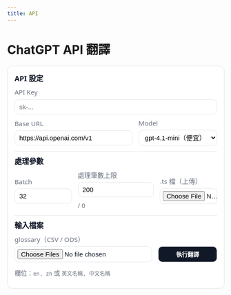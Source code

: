 ```yaml
---
title: API
---
```


# ChatGPT API 翻譯

<!-- ===== 外層 UI ===== -->
<style>
  /* —— 全部樣式只限制在 #ts-ui，並且用 --ts-* 變數，避免和主題衝突 —— */
  #ts-ui{
    --ts-gap: 12px;
    --ts-pad: 14px;
    --ts-radius: 12px;
    --ts-border: #e5e7eb;
    --ts-bg: #fff;
    --ts-muted: #6b7280;
    --ts-text: #111827;
    font-family: system-ui, -apple-system, Segoe UI, Roboto, "Noto Sans", "PingFang TC", "Microsoft JhengHei", sans-serif;
    line-height: 1.35; margin: 8px 0 16px; color: var(--ts-text);
  }
  @media (prefers-color-scheme: dark){
    #ts-ui{
      --ts-border: #2b2f36;
      --ts-bg: #111418;
      --ts-muted: #9aa3af;
      --ts-text: #e5e7eb;
    }
  }
  #ts-ui *, #ts-ui *::before, #ts-ui *::after{ box-sizing: border-box; }
  #ts-ui .ts-card{
    border:1px solid var(--ts-border); background:var(--ts-bg);
    border-radius: var(--ts-radius); padding:16px; box-shadow:0 1px 2px rgba(0,0,0,.04);
  }
  #ts-ui .ts-title{ font-size:1.05rem; font-weight:600; margin:2px 0 10px; }
  #ts-ui .ts-grid{
    display:grid; grid-template-columns: 160px 1fr; gap:10px 14px; align-items:center;
  }
  #ts-ui .ts-label{ color:var(--ts-muted); font-size:.95rem; white-space:nowrap; }
  #ts-ui .ts-input > input,
  #ts-ui .ts-input > select{
    width:100%; padding:8px 10px; border:1px solid var(--ts-border);
    border-radius:10px; background:transparent; font-size:.95rem;
  }
  #ts-ui .ts-input input[type="file"]{ padding:6px; }
  #ts-ui .ts-inline{ display:flex; gap:10px; align-items:center; flex-wrap:wrap; }
  #ts-ui .ts-hint{ color:var(--ts-muted); font-size:.9rem; }
  #ts-ui .ts-toolbar{ margin-top:10px; display:flex; gap:10px; align-items:center; flex-wrap:wrap; }
  #ts-ui .ts-btn-primary{
    appearance:none; border:1px solid var(--ts-border);
    background:#111827; color:#fff; border-radius:10px; padding:8px 14px; font-weight:600; cursor:pointer;
  }
  @media (prefers-color-scheme: dark){ #ts-ui .ts-btn-primary{ background:#e5e7eb; color:#111418; } }
  #ts-ui .ts-btn-primary:hover{ filter:brightness(0.95); }
  #ts-ui .ts-divider{ height:1px; background:var(--ts-border); margin:12px 0; border:0; }

  /* 附屬區塊（ID 不變，但樣式仍只在 #ts-ui 作用） */
  #ts-ui #ts-progress-wrap{ margin:12px 0; }
  #ts-ui #compare-box{
    border:1px solid var(--ts-border); border-radius:12px; padding:8px 12px; margin-top:8px; background:var(--ts-bg);
  }
  #ts-ui #compare-box table{ width:100%; border-collapse:collapse; font-size:.95rem; }
  #ts-ui #compare-box th, #ts-ui #compare-box td{ padding:6px 6px; border-bottom:1px solid var(--ts-border); text-align:left; }
  #ts-ui #compare-box thead th{ font-weight:600; }
  #ts-ui #ts-ui-msg{ color:var(--ts-muted); font-size:.95rem; margin-top:8px; }

  /* 手機版：單欄 */
  @media (max-width: 640px){
    #ts-ui .ts-grid{ grid-template-columns: 1fr; }
    #ts-ui .ts-label{ margin-top:6px; }
  }

  #ts-ui .ts-row-2{
    display: grid;
    grid-template-columns: var(--ts-col1, 1fr) var(--ts-col2, 1fr);
    gap: 10px 14px;
    align-items: center;
  }
  #ts-ui .ts-6-4{ --ts-col1: 6fr; --ts-col2: 4fr; }
  #ts-ui .ts-4-6{ --ts-col1: 4fr; --ts-col2: 6fr; }

  /* 每一欄的欄位（標籤在上、輸入在下） */
  #ts-ui .ts-field{
    display: flex; flex-direction: column; gap: 6px;
  }
  #ts-ui .ts-field .ts-label{ margin: 0; }

  /* 手機版改為單欄堆疊 */
  @media (max-width: 640px){
    #ts-ui .ts-row-2{ grid-template-columns: 1fr; }
  }

  #ts-ui .ts-row-3{
    display: grid;
    grid-template-columns: var(--ts-col1, 1fr) var(--ts-col2, 1fr) var(--ts-col3, 1fr);
    gap: 10px 14px;
    align-items: center;
  }
  #ts-ui .ts-3-4-3{ --ts-col1: 3fr; --ts-col2: 4fr; --ts-col3: 3fr; }

    /* 手機版改為單欄 */
  @media (max-width: 640px){
    #ts-ui .ts-row-3{ grid-template-columns: 1fr; }
  }
  #ts-ui .left-col{ grid-column: 1 / 3; }
  
  @media (max-width:640px){
    #ts-ui{
      grid-template-columns: 1fr; /* 單欄 */
    }
    #ts-ui .left-col,
    #ts-ui .right-col{
      grid-column: 1 / -1; /* 滿版 */
    }
  }
</style>

<div id="ts-ui">
  <div class="ts-card">
    <div class="ts-title">API 設定</div>
    <div class="ts-field" style="margin-bottom:10px;">
      <label class="ts-label" for="apiKey">API Key</label>
      <div class="ts-input">
        <input type="password" id="apiKey" placeholder="sk-..." autocomplete="off">
      </div>
    </div>
    <div class="ts-row-2 ts-6-4" style="margin-top:10px;">
      <div class="ts-field">
        <label class="ts-label" for="baseUrl">Base URL</label>
        <div class="ts-input">
          <input type="text" id="baseUrl" value="https://api.openai.com/v1">
        </div>
      </div>
      <div class="ts-field">
        <label class="ts-label" for="modelSel">Model</label>
        <div class="ts-input">
          <select id="modelSel">
            <option value="gpt-4.1-mini" selected>gpt-4.1-mini（便宜）</option>
            <option value="gpt-4.1">gpt-4.1</option>
            <option value="gpt-4o-mini">gpt-4o-mini</option>
            <option value="gpt-4o">gpt-4o</option>
            <option value="o4-mini">o4-mini（推理）</option>
          </select>
        </div>
      </div>
    </div>
    <hr class="ts-divider">
    <div class="ts-title">處理參數</div>
    <div class="ts-row-3 ts-3-4-3">
    <!-- 左：Batch (3) -->
    <div class="ts-field">
        <label class="ts-label" for="batch">Batch</label>
        <div class="ts-input">
        <input type="number" id="batch" value="32" min="1" max="64">
        </div>
    </div>
    <!-- 中：處理筆數上限 (3) -->
    <div class="ts-field">
        <label class="ts-label" for="limitN">處理筆數上限</label>
        <div class="ts-input ts-inline">
        <input type="number" id="limitN" value="200" min="1" style="max-width:220px;">
        <span id="countInfo" class="ts-hint"> / 0</span>
        </div>
    </div>
    <!-- 右：.ts 檔（上傳） (4) -->
    <div class="ts-field">
        <label class="ts-label" for="tsFile">.ts 檔（上傳）</label>
        <div class="ts-input">
        <input type="file" id="tsFile" accept=".ts">
        </div>
    </div>
    </div>
    <hr class="ts-divider">
    <div class="ts-title">輸入檔案</div>
    <div class="ts-row-2" style="--ts-col1: 7fr; --ts-col2: 3fr;">
    <!-- 左：檔案上傳 -->
    <div class="ts-field">
        <label class="ts-label" for="glsFile">glossary（CSV / ODS）</label>
        <div class="ts-input">
        <input type="file" id="glsFile" accept=".csv,.ods" multiple>
        </div>
    </div>
    <!-- 右：執行翻譯（滿寬按鈕） -->
    <div class="ts-field">
        <label class="ts-label" style="visibility:hidden;">執行翻譯</label>
        <div class="ts-input">
        <button id="run-btn" class="ts-btn-primary" style="width:100%;">執行翻譯</button>
        </div>
    </div>
    <!-- 底下補一行提示：對齊右欄 -->
    <div class="ts-hint right-col" style="margin-top:6px;">
        欄位：<code>en, zh</code> 或 <code>英文名稱, 中文名稱</code>
    </div>
    </div>

  <!-- 進度條（ID 保持不變） -->
  <div id="ts-progress-wrap" style="display:none;">
    <div class="ts-inline">
      <progress id="ts-progress" value="0" max="100" style="width:100%;"></progress>
      <span id="ts-progress-label" style="font-variant-numeric: tabular-nums;">0 / 0</span>
    </div>
  </div>

  <!-- 對照表（ID 保持不變） -->
  <div id="compare-box" style="display:none;">
    <div style="font-size:0.95rem;color:var(--ts-text);margin-bottom:4px;">翻譯對照（即時刷新）</div>
    <div style="max-height: 360px; overflow:auto;">
      <table>
        <thead>
          <tr>
            <th style="width:50%;">原文</th>
            <th style="width:50%;">譯文</th>
          </tr>
        </thead>
        <tbody id="compare-tbody"></tbody>
      </table>
    </div>
  </div>

  <div id="ts-ui-msg"></div>
</div>

<!-- ===== Pyodide ===== -->
<script type="module">
import { loadPyodide } from "https://cdn.jsdelivr.net/pyodide/v0.25.1/full/pyodide.mjs";
const pyodide = await loadPyodide();
(function setupTsCounter(){
  const tsFile   = document.getElementById('tsFile');
  const limitN   = document.getElementById('limitN');
  const countInfo= document.getElementById('countInfo');

  countInfo.textContent = ' / 0';

  function needsTranslationJS(text){
    if (!text) return false;
    const t = String(text).trim();
    if (!t) return false;
    // 近似 Python: 僅有空白/數字/非字元/%/{} 視為不需翻
    if (/^[\s\d\W%{}]+$/u.test(t)) return false;
    return true;
  }

  async function handleTsChange(){
    const file = tsFile.files && tsFile.files[0];
    if (!file){ countInfo.textContent = ' / 0'; limitN.removeAttribute('max'); return; }
    try{
      const txt = await file.text();
      let total = 0;

      // 優先用 DOMParser 解析 XML
      const parser = new DOMParser();
      const xmlDoc = parser.parseFromString(txt, 'application/xml');
      const hasErr = xmlDoc.getElementsByTagName('parsererror').length > 0;

      if (!hasErr){
        const sources = xmlDoc.getElementsByTagName('source');
        for (let i = 0; i < sources.length; i++){
          const s = sources[i].textContent || '';
          if (needsTranslationJS(s)) total++;
        }
      } else {
        // 後備：正規表達抓 <source>…</source>
        const matches = txt.match(/<source>([\s\S]*?)<\/source>/g) || [];
        for (const m of matches){
          const inner = m.replace(/^<source>|<\/source>$/g, '');
          if (needsTranslationJS(inner)) total++;
        }
      }

      // 更新 UI
      if (total > 0){
        limitN.value = total;          // 將處理筆數上限設為總數
        limitN.max   = String(total);  // 避免超過
        if (Number(limitN.value) < 1) limitN.value = 1;
        countInfo.textContent = ` / ${total}`;
      } else {
        countInfo.textContent = ' / 0';
        limitN.removeAttribute('max');
      }
    } catch(e){
      console.error(e);
      countInfo.textContent = ' / 0';
      limitN.removeAttribute('max');
    }
  }

  // 若使用者手動改數字，限制不超過總數 & 不小於 1
  function clampLimit(){
    const max = Number(limitN.max || '0');
    let v = Number(limitN.value || '0');
    if (max){
      if (v > max) v = max;
      if (v < 1) v = 1;
      limitN.value = v;
    } else if (v < 1){
      limitN.value = 1;
    }
  }

  tsFile.addEventListener('change', handleTsChange);
  limitN.addEventListener('input', clampLimit);
})();
const $msg = document.getElementById("ts-ui-msg");
try {
  await pyodide.runPythonAsync(String.raw`
import asyncio, json, re, io, base64, traceback, html, csv, zipfile
from typing import List, Tuple, Dict, Optional
from xml.etree import ElementTree as ET
from js import document
from pyodide.http import pyfetch
from pyodide.ffi import create_proxy

# ===== UI：訊息列 =====
def _set_ui_msg(msg_html: str):
    document.getElementById("ts-ui-msg").innerHTML = msg_html

# ===== UI：進度條 & 對照表 =====
def _progress_setup(total:int):
    wrap = document.getElementById("ts-progress-wrap")
    bar = document.getElementById("ts-progress")
    lab = document.getElementById("ts-progress-label")
    wrap.style.display = "block"
    bar.value = 0
    bar.max = max(1, total)
    lab.innerText = f"0 / {total}"

def _progress_tick(done:int, total:int):
    bar = document.getElementById("ts-progress")
    lab = document.getElementById("ts-progress-label")
    bar.value = done
    lab.innerText = f"{done} / {total}"

def _compare_reset():
    box = document.getElementById("compare-box")
    box.style.display = "block"
    tbody = document.getElementById("compare-tbody")
    # 清空舊列
    while tbody.firstChild:
        tbody.removeChild(tbody.firstChild)

def _compare_add(src_text:str, zh_text:str):
    box = document.getElementById("compare-box")
    box.style.display = "block"
    tbody = document.getElementById("compare-tbody")
    tr = document.createElement("tr")

    def _td(txt):
        td = document.createElement("td")
        td.style.padding = "4px"
        td.style.borderBottom = "1px solid #eee"
        td.textContent = txt  # 用 textContent 避免 HTML 注入
        return td

    tr.appendChild(_td(src_text or ""))
    tr.appendChild(_td(zh_text or ""))
    tbody.appendChild(tr)

    # 自動滾動到表格底部
    try:
        # compare-box 的第 2 個子元素是帶滾動的 div
        scroller = box.children.item(1)
        if scroller:
            scroller.scrollTop = scroller.scrollHeight
    except Exception:
        pass

# ===== 讀取上傳檔 =====
async def read_glossaries_from_file_input(input_id: str) -> List[Tuple[str,str]]:
    files = document.getElementById(input_id).files
    if not files or files.length == 0:
        return []
    pairs_all: List[Tuple[str,str]] = []
    for i in range(files.length):
        f = files.item(i)
        name = (f.name or "").lower()
        try:
            buf = await f.arrayBuffer()
            raw = buf.to_py()
            b = raw if isinstance(raw, (bytes, bytearray)) else bytes(raw)
            if name.endswith(".ods"):
                pairs_all.extend(load_glossary_ods_bytes(b))
            elif name.endswith(".csv"):
                txt = b.decode("utf-8", "ignore")
                pairs_all.extend(load_glossary_csv_text(txt))
        except Exception as e:
            print(f"[glossary] 讀取 {f.name} 失敗：{e}")

    seen, dedup = set(), []
    for en, zh in pairs_all:
        if en not in seen:
            dedup.append((en, zh))
            seen.add(en)
    return dedup

async def _read_file_text(input_id: str)->Optional[str]:
    files = document.getElementById(input_id).files
    if not files or files.length==0: return None
    buf = await files.item(0).arrayBuffer()
    return bytes(buf.to_py()).decode("utf-8", "ignore")

async def _read_file_bytes(input_id: str)->Optional[bytes]:
    files = document.getElementById(input_id).files
    if not files or files.length==0: return None
    buf = await files.item(0).arrayBuffer()
    return bytes(buf.to_py())

def _build_download_link(filename: str, content_bytes: bytes) -> str:
    b64 = base64.b64encode(content_bytes).decode("utf-8")
    return f'<a download="{filename}" href="data:application/octet-stream;base64,{b64}">⬇️ 下載 {filename}</a>'

# ===== 保留 DOCTYPE =====
def _read_doctype(xml_text: str) -> str:
    m = re.search(r'<!DOCTYPE[^>]+>', xml_text)
    return m.group(0) if m else ""

# ===== 遮罩/還原（HTML/實體/%n/%1/%L1/{0} 等）=====
_MASK_PAT = re.compile(
    r'(</?[A-Za-z][^>]*>|&lt;/?[A-Za-z][^&]*?&gt;|%L\d+|%\d+|%n|\{\d+\}|&(?:[A-Za-z]+|#\d+|#x[0-9A-Fa-f]+);)',
    re.IGNORECASE
)
def _mask_text(s:str):
    idx=0; mapping={}
    def _repl(m):
        nonlocal idx
        k=f"⟦MASK{idx}⟧"; mapping[k]=m.group(0); idx+=1; return k
    return _MASK_PAT.sub(_repl, s), mapping

def _unmask_text(s:str, mapping:Dict[str,str])->str:
    for k,v in mapping.items():
        s = s.replace(k,v)
    return s

def _et_ready(s:str)->str:
    try: return html.unescape(s)
    except Exception: return s

def needs_translation(en_text: Optional[str]) -> bool:
    if not en_text or not en_text.strip():
        return False
    if re.fullmatch(r"[\s\d\W%{}]+", en_text):
        return False
    return True

# ===== LCS 詞庫匹配（不依賴 pandas）=====
_SEP_RE = re.compile(r"[-\s/_.\\]+")
def soft_norm(s:str)->str: return _SEP_RE.sub(" ", s.lower()).strip()
_TOKEN_RE = re.compile(r"[A-Za-z0-9]+(?:[\\/_.-][A-Za-z0-9]+)*")

class LCSMatcher:
    def __init__(self, pairs: List[Tuple[str,str]], min_token_len:int=4, min_lcs_len:int=4):
        rows = []
        for en, zh in pairs:
            en = (en or "").strip(); zh = (zh or "").strip()
            if en and zh:
                en_norm = en.lower()
                charset = set(re.sub(r"\\s+", "", en_norm))
                rows.append({"en":en, "zh":zh, "en_norm":en_norm, "charset":charset})
        self.rows = rows
        self.min_token_len = min_token_len
        self.min_lcs_len = min_lcs_len
        self.soft_index = {}
        self.max_soft_len = 1
        for r in rows:
            key = soft_norm(r["en"])
            if key and key not in self.soft_index:
                self.soft_index[key] = (r["en"], r["zh"])
                self.max_soft_len = max(self.max_soft_len, len(key.split()))

    def _topk_for_word(self, token:str, k:int=3)->List[Dict]:
        t_norm = token.lower()
        if len(t_norm) < self.min_token_len: return []
        t_chars = set(t_norm)
        cand = [r for r in self.rows if len(t_chars & r["charset"])>0]
        res=[]
        def anchored_prefix_sub_in(token_norm:str, cand_norm:str):
            if not token_norm or not cand_norm: return 0,""
            max_k = min(len(token_norm), len(cand_norm))
            for kk in range(max_k,0,-1):
                sub = token_norm[:kk]
                if sub in cand_norm:
                    return kk, sub
            return 0,""
        for r in cand:
            kk, sub = anchored_prefix_sub_in(t_norm, r["en_norm"])
            if kk >= self.min_lcs_len:
                res.append({"token":token,"en":r["en"],"zh":r["zh"],"lcs_len":kk})
        res.sort(key=lambda d: (-d["lcs_len"], len(d["en"])))
        return res[:k]

    def build_glossary_sentence_first(self, text:str, *, limit:int=12, per_word_k:int=3, min_lcs_len:int=4)->Dict[str,str]:
        text_clean = _MASK_PAT.sub(" ", text)
        tokens = _TOKEN_RE.findall(text_clean)
        toks_lc = [t.lower() for t in tokens]
        n=len(toks_lc); covered=[False]*n; glossary={}
        def _mark(i,j):
            for k in range(i,j): covered[k]=True
        win_max = min(n, self.max_soft_len)
        for w in range(win_max, 0, -1):
            if len(glossary)>=limit: break
            for i in range(0, n-w+1):
                if any(covered[k] for k in range(i,i+w)): continue
                phrase=" ".join(toks_lc[i:i+w]); key=soft_norm(phrase)
                if key in self.soft_index:
                    en, zh = self.soft_index[key]
                    if en not in glossary:
                        glossary[en]=zh; _mark(i,i+w)
                        if len(glossary)>=limit: break
        for idx, tok in enumerate(tokens):
            if len(glossary)>=limit: break
            if covered[idx]: continue
            if len(tok) < min_lcs_len: continue
            for r in self._topk_for_word(tok, k=per_word_k):
                if r["lcs_len"]>=min_lcs_len and r["en"] not in glossary:
                    glossary[r["en"]] = r["zh"]; covered[idx]=True
                    if len(glossary)>=limit: break
        return glossary

# ===== 讀 CSV / ODS =====
def load_glossary_csv_text(csv_text: Optional[str]) -> List[Tuple[str,str]]:
    if not csv_text:
        return []
    rdr = csv.DictReader(io.StringIO(csv_text))
    if not rdr.fieldnames:
        return []
    col_en = col_zh = None
    for c in rdr.fieldnames or []:
        cc = (c or "").strip()
        if cc in ("en", "英文名稱"): col_en = c
        if cc in ("zh", "中文名稱"): col_zh = c
    if not col_en or not col_zh:
        return []
    pairs, seen = [], set()
    for row in rdr:
        en = (row.get(col_en) or "").strip()
        zh = (row.get(col_zh) or "").strip()
        if en and zh and en not in seen:
            pairs.append((en, zh))
            seen.add(en)
    return pairs

def load_glossary_ods_bytes(ods_bytes: bytes)->List[Tuple[str,str]]:
    with zipfile.ZipFile(io.BytesIO(ods_bytes)) as z:
        xml = z.read("content.xml")
    ns = {
        "office":"urn:oasis:names:tc:opendocument:xmlns:office:1.0",
        "table":"urn:oasis:names:tc:opendocument:xmlns:table:1.0",
        "text":"urn:oasis:names:tc:opendocument:xmlns:text:1.0",
    }
    root = ET.fromstring(xml)
    table = root.find(".//table:table", ns)
    if table is None: return []
    rows = table.findall("table:table-row", ns)
    def cell_text(cell):
        parts=[]
        for p in cell.findall(".//text:p", ns):
            parts.append("".join(p.itertext()))
        return (parts[0] if parts else "").strip()
    if not rows: return []
    header_cells = rows[0].findall("table:table-cell", ns)
    headers = [cell_text(c) for c in header_cells]
    def _find_idx(names:set):
        for i,h in enumerate(headers):
            if (h or "").strip().lower() in names: return i
        return -1
    idx_en = _find_idx({"英文名稱","en"})
    idx_zh = _find_idx({"中文名稱","zh"})
    if idx_en<0 or idx_zh<0: return []
    pairs=[]; seen=set()
    for r in rows[1:]:
        cells = r.findall("table:table-cell", ns)
        if idx_en>=len(cells) or idx_zh>=len(cells): continue
        en = cell_text(cells[idx_en]).strip()
        zh = cell_text(cells[idx_zh]).strip()
        if en and zh and en not in seen:
            pairs.append((en, zh)); seen.add(en)
    return pairs

# ===== OpenAI Chat Completions（批次）=====
async def call_chat_completions_batch_pyfetch(api_key:str, base_url:str, model:str,
                                              masked_texts:List[str], glossaries:List[Dict[str,str]]):
    items=[]
    for i,(t,g) in enumerate(zip(masked_texts, glossaries)):
        items.append({"id": i, "text": t, "glossary": [f"{en} -> {zh}" for en, zh in g.items()]})

    system_prompt = """你是台灣 GIS 在地化譯者，將多個獨立英文片段翻為自然專業的繁體中文（台灣）。
    規則：
    • 保留所有 ⟦MASK數字⟧；
    • 不要解釋；
    • 不要改動任何 HTML 標籤或 HTML 實體；
    • 只輸出與輸入等長、同序的結果。"""
    user_prompt = "請逐一翻譯 items。只需回傳 function 參數，不要輸出其他文字。\\n" + \
              "items = " + json.dumps(items, ensure_ascii=False)

    tools = [{
      "type": "function",
      "function": {
        "name": "return_translations",
        "description": "回傳與輸入 items 等長、同序的繁中翻譯陣列",
        "parameters": {
          "type": "object",
          "properties": {
            "translations": {
              "type": "array",
              "items": {"type": "string"}
            }
          },
          "required": ["translations"],
          "additionalProperties": False
        }
      }
    }]

    body = {
      "model": model,
      "messages": [
        {"role":"system","content":system_prompt},
        {"role":"user","content":user_prompt}
      ],
      "tools": tools,
      "tool_choice": {"type": "function", "function": {"name": "return_translations"}},
      "temperature": 0.2,
      "max_tokens": min(4000, 220 * max(4, len(masked_texts))),
    }

    resp = await pyfetch(base_url.rstrip("/") + "/chat/completions",
                         method="POST",
                         headers={"Authorization": f"Bearer {api_key}", "Content-Type":"application/json"},
                         body=json.dumps(body))
    data = await resp.json()
    if resp.status >= 400:
        raise RuntimeError(f"API Error {resp.status}: {data}")

    msg = data["choices"][0]["message"]
    tcalls = msg.get("tool_calls") or []
    if not tcalls:
        raise ValueError("模型未呼叫 function（無法取得結構化輸出）")

    args_raw = tcalls[0]["function"]["arguments"] or "{}"
    parsed = json.loads(args_raw)
    arr = parsed.get("translations")
    if not (isinstance(arr, list) and all(isinstance(x, str) for x in arr)):
        raise ValueError("function 參數不符合 {translations: string[]} 格式")

    if len(arr) != len(masked_texts):
        raise ValueError(f"JSON 陣列長度不符，期待 {len(masked_texts)}，得到 {len(arr)}")

    return arr

# ===== 主流程（加入即時對照與進度）=====
async def run_translation_pipeline_async(api_key:str, base_url:str, model:str,
                                         ts_text:str, glossary_pairs:List[Tuple[str,str]],
                                         batch_size:int=32, limit_n:int=200) -> bytes:
    doctype = _read_doctype(ts_text)
    root = ET.fromstring(ts_text)
    messages = root.findall(".//message")
    matcher = LCSMatcher(glossary_pairs, min_token_len=4, min_lcs_len=4)

    # 收集任務
    tasks=[]
    for m in messages:
        src=m.find("source")
        if src is None or src.text is None: continue
        if needs_translation(src.text):
            tasks.append((m, src.text, m.get("numerus")=="yes"))
        if len(tasks)>=limit_n: break

    finished=0; total=len(tasks)
    if total==0:
        return ET.tostring(root, encoding="utf-8")

    # 初始化 UI
    _compare_reset()
    _progress_setup(total)

    for start in range(0, total, batch_size):
        batch = tasks[start:start+batch_size]
        glossaries=[]; masked_texts=[]; maps=[]
        for _, src_text, _ in batch:
            g = matcher.build_glossary_sentence_first(src_text, limit=12, per_word_k=3, min_lcs_len=4)
            glossaries.append(g)
            masked, mp = _mask_text(src_text)
            masked_texts.append(masked); maps.append(mp)

        try:
            zh_list = await call_chat_completions_batch_pyfetch(api_key, base_url, model, masked_texts, glossaries)
        except Exception as e:
            zh_list=[]
            for masked, g in zip(masked_texts, glossaries):
                one = await call_chat_completions_batch_pyfetch(api_key, base_url, model, [masked], [g])
                zh_list.append(one[0])

        # 寫回 XML，並即時輸出「原文／譯文」對照與進度
        for (m, src_text, is_num), zh_raw, mp in zip(batch, zh_list, maps):
            trans = m.find("translation")
            if trans is None:
                trans = ET.SubElement(m, "translation")
            zh = _et_ready(_unmask_text(zh_raw, mp))
            if is_num:
                forms = trans.findall("numerusform")
                if not forms:
                    forms=[ET.SubElement(trans, "numerusform")]
                for f in forms:
                    f.text = zh
            else:
                trans.text = zh
            if "type" in trans.attrib: trans.attrib.pop("type", None)

            # 即時對照（翻譯前 / 翻譯後）
            _compare_add(src_text, zh)

            finished += 1
            _progress_tick(finished, total)

        _set_ui_msg(f"處理進度：{finished}/{total}")

    xml_bytes = ET.tostring(root, encoding="utf-8")
    head = b'<?xml version="1.0" encoding="utf-8"?>'
    if doctype: xml_bytes = head + ("\\n"+doctype+"\\n").encode("utf-8") + xml_bytes
    else: xml_bytes = head + b"\\n" + xml_bytes
    return xml_bytes

# ===== 點擊事件 =====
_BUSY=False
async def _on_click(evt=None):
    global _BUSY
    if _BUSY:
        _set_ui_msg("<span style='color:#b00'>正在處理，請稍候…</span>"); return
    _BUSY=True; _set_ui_msg("")
    try:
        api = document.getElementById("apiKey").value.strip()
        base_url = document.getElementById("baseUrl").value.strip() or "https://api.openai.com/v1"
        model = document.getElementById("modelSel").value
        batch = int(document.getElementById("batch").value or "32")
        limitN = int(document.getElementById("limitN").value or "200")
        if not api:
            _set_ui_msg("<span style='color:#b00'>請輸入 API Key</span>"); return
        ts_text = await _read_file_text("tsFile")
        if not ts_text:
            _set_ui_msg("<span style='color:#b00'>請上傳 .ts 檔</span>"); return

        pairs = await read_glossaries_from_file_input("glsFile")

        _set_ui_msg("⏳ 連線中…")
        xml_bytes = await run_translation_pipeline_async(
            api_key=api, base_url=base_url, model=model,
            ts_text=ts_text, glossary_pairs=pairs,
            batch_size=batch, limit_n=limitN
        )

        out_name = "qgis_zh-Hant.ts"
        ts_files = document.getElementById("tsFile").files

        link = _build_download_link(out_name, xml_bytes)
        _set_ui_msg(link + "　<span style='color:#0a0'>完成！</span>")
    except Exception as e:
        _set_ui_msg(f"<span style='color:#b00'>發生錯誤：{html.escape(str(e))}</span>")
        traceback.print_exc()
    finally:
        _BUSY=False

_BTN_PROXY = create_proxy(lambda evt: asyncio.ensure_future(_on_click(evt)))
document.getElementById("run-btn").addEventListener("click", _BTN_PROXY)
`);
} catch (e) {
  console.error(e);
  $msg.innerHTML = `<span style="color:#b00">Python 載入失敗：${String(e)}</span>`;
}
</script>